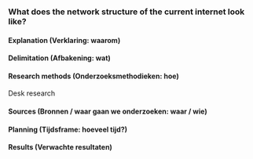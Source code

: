 ### What does the network structure of the current internet look like?

#### Explanation (Verklaring: waarom)


#### Delimitation (Afbakening: wat)


#### Research methods (Onderzoeksmethodieken: hoe)
Desk research

#### Sources (Bronnen / waar gaan we onderzoeken: waar / wie)


#### Planning (Tijdsframe: hoeveel tijd?)


#### Results (Verwachte resultaten)